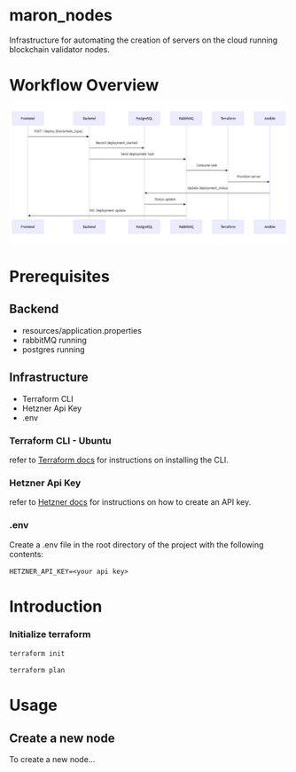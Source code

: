 # maron_nodes
Infrastructure for automating the creation of servers on the cloud running blockchain validator nodes.

# Workflow Overview

![img.png](charts/img.png)

# Prerequisites

## Backend
- resources/application.properties
- rabbitMQ running
- postgres running

## Infrastructure
- Terraform CLI
- Hetzner Api Key
- .env

### Terraform CLI - Ubuntu
refer to [Terraform docs](https://developer.hashicorp.com/terraform/tutorials/aws-get-started/install-cli) for instructions on installing the CLI.

### Hetzner Api Key
refer to [Hetzner docs](https://docs.hetzner.cloud/#overview) for instructions on how to create an API key.

### .env
Create a .env file in the root directory of the project with the following contents:
```
HETZNER_API_KEY=<your api key>
```
# Introduction

### Initialize terraform
```
terraform init
```
```
terraform plan
```

# Usage

## Create a new node
To create a new node...
